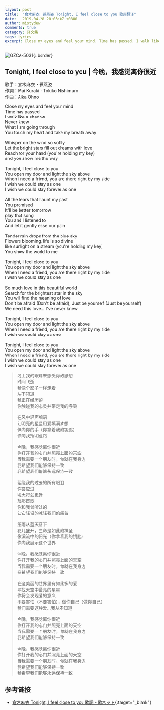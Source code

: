 ```yaml
---
layout: post
title:  "倉木麻衣・孫燕姿 Tonight, I feel close to you 歌词翻译"
date:   2019-04-28 20:03:07 +0800
author: mistydew
comments: true
category: 译文集
tags: Lyrics
excerpt: Close my eyes and feel your mind. Time has passed. I walk like a shadow. Never knew. What I am going through. You touch my heart and take my breath away.
---
```

![GZCA-5031](https://mistydew.github.io/assets/images/cover/misc/GZCA-5031.jpg){:.border}

## Tonight, I feel close to you | 今晚，我感觉离你很近

歌手：倉木麻衣・孫燕姿<br>
作詞：Mai Kuraki・Tokiko Nishimuro<br>
作曲：Aika Ohno

<div class="lyric-original">
<p>
Close my eyes and feel your mind<br>
Time has passed<br>
I walk like a shadow<br>
Never knew<br>
What I am going through<br>
You touch my heart and take my breath away<br>
<br>
Whisper on the wind so softly<br>
Let the bright stars fill out dreams with love<br>
Reach for your hand (you're holding my key)<br>
and you show me the way<br>
<br>
Tonight, I feel close to you<br>
You open my door and light the sky above<br>
When I need a friend, you are there right by my side<br>
I wish we could stay as one<br>
I wish we could stay forever as one<br>
<br>
All the tears that haunt my past<br>
You promised<br>
It'll be better tomorrow<br>
play that song<br>
You and I listened to<br>
And let it gently ease our pain<br>
<br>
Tender rain drops from the blue sky<br>
Flowers blooming, life is so divine<br>
like sunlight on a stream (you're holding my key)<br>
You show the world to me<br>
<br>
Tonight, I feel close to you<br>
You open my door and light the sky above<br>
When I need a friend, you are there right by my side<br>
I wish we could stay as one<br>
<br>
So much love in this beautiful world<br>
Search for the brightest star in the sky<br>
You will find the meaning of love<br>
Don't be afraid (Don't be afraid), Just be yourself (Just be yourself)<br>
We need this love... I've never knew<br>
<br>
Tonight, I feel close to you<br>
You open my door and light the sky above<br>
When I need a friend, you are there right by my side<br>
I wish we could stay as one<br>
<br>
Tonight, I feel close to you<br>
You open my door and light the sky above<br>
When I need a friend, you are there right by my side<br>
I wish we could stay as one<br>
I wish we could stay forever as one
</p>
</div>

<div class="lyric-translation">
<blockquote>
闭上我的眼睛来感受你的思想<br>
时间飞逝<br>
我像个影子一样走着<br>
从不知道<br>
我正在经历的<br>
你触碰我的心灵并带走我的呼吸<br>
<br>
在风中轻声细语<br>
让明亮的星星用爱填满梦想<br>
伸向你的手（你拿着我的钥匙）<br>
你向我指明道路<br>
<br>
今晚，我感觉离你很近<br>
你打开我的心门并照亮上面的天空<br>
当我需要一个朋友时，你就在我身边<br>
我希望我们能够保持一致<br>
我希望我们能够永远保持一致<br>
<br>
萦绕我的过去的所有眼泪<br>
你答应过<br>
明天将会更好<br>
放那首歌<br>
你和我曾听过的<br>
让它轻轻的减轻我们的痛苦<br>
<br>
细雨从蓝天落下<br>
花儿盛开，生命是如此的神圣<br>
像溪流中的阳光（你拿着我的钥匙）<br>
你向我展示这个世界<br>
<br>
今晚，我感觉离你很近<br>
你打开我的心门并照亮上面的天空<br>
当我需要一个朋友时，你就在我身边<br>
我希望我们能够保持一致<br>
<br>
在这美丽的世界里有如此多的爱<br>
寻找天空中最亮的星星<br>
你将会发现爱的意义<br>
不要害怕（不要害怕），做你自己（做你自己）<br>
我们需要这种爱...我从不知道<br>
<br>
今晚，我感觉离你很近<br>
你打开我的心门并照亮上面的天空<br>
当我需要一个朋友时，你就在我身边<br>
我希望我们能够保持一致<br>
<br>
今晚，我感觉离你很近<br>
你打开我的心门并照亮上面的天空<br>
当我需要一个朋友时，你就在我身边<br>
我希望我们能够保持一致<br>
我希望我们能够永远保持一致
</blockquote>
</div>

## 参考链接

* [倉木麻衣 Tonight, I feel close to you 歌詞 - 歌ネット](https://www.uta-net.com/song/17658){:target="_blank"}
